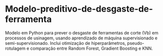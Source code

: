 # Modelo-preditivo-de-desgaste-de-ferramenta
Modelo em Python para prever o desgaste de ferramentas de corte (Vb) em processos de usinagem, usando aprendizado de máquina supervisionado e semi-supervisionado. Inclui otimização de hiperparâmetros, pseudo-rotulagem e comparação entre Random Forest, Gradient Boosting e KNN.
